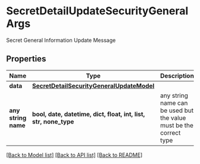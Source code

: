 # SecretDetailUpdateSecurityGeneralArgs

Secret General Information Update Message

## Properties
Name | Type | Description | Notes
------------ | ------------- | ------------- | -------------
**data** | [**SecretDetailSecurityGeneralUpdateModel**](SecretDetailSecurityGeneralUpdateModel.md) |  | [optional] 
**any string name** | **bool, date, datetime, dict, float, int, list, str, none_type** | any string name can be used but the value must be the correct type | [optional]

[[Back to Model list]](../README.md#documentation-for-models) [[Back to API list]](../README.md#documentation-for-api-endpoints) [[Back to README]](../README.md)


